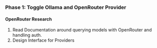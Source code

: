 ### Phase 1: Toggle Ollama and OpenRouter Provider

#### OpenRouter Research
1. Read Documentation around querying models with OpenRouter and handling auth.
2. Design Interface for Providers

